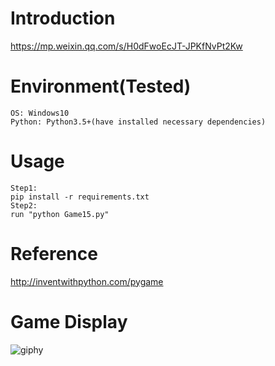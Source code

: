 # Introduction
https://mp.weixin.qq.com/s/H0dFwoEcJT-JPKfNvPt2Kw

# Environment(Tested)
```
OS: Windows10
Python: Python3.5+(have installed necessary dependencies)
```

# Usage
```
Step1:
pip install -r requirements.txt
Step2:
run "python Game15.py"
```

# Reference
http://inventwithpython.com/pygame

# Game Display
![giphy](effect/running.gif)